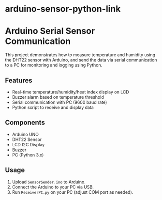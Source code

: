 # arduino-sensor-python-link
# Arduino Serial Sensor Communication

This project demonstrates how to measure temperature and humidity using the DHT22 sensor with Arduino, and send the data via serial communication to a PC for monitoring and logging using Python.

## Features
- Real-time temperature/humidity/heat index display on LCD
- Buzzer alarm based on temperature threshold
- Serial communication with PC (9600 baud rate)
- Python script to receive and display data

## Components
- Arduino UNO
- DHT22 Sensor
- LCD I2C Display
- Buzzer
- PC (Python 3.x)

## Usage
1. Upload `SensorSender.ino` to Arduino.
2. Connect the Arduino to your PC via USB.
3. Run `ReceiverPC.py` on your PC (adjust COM port as needed).


